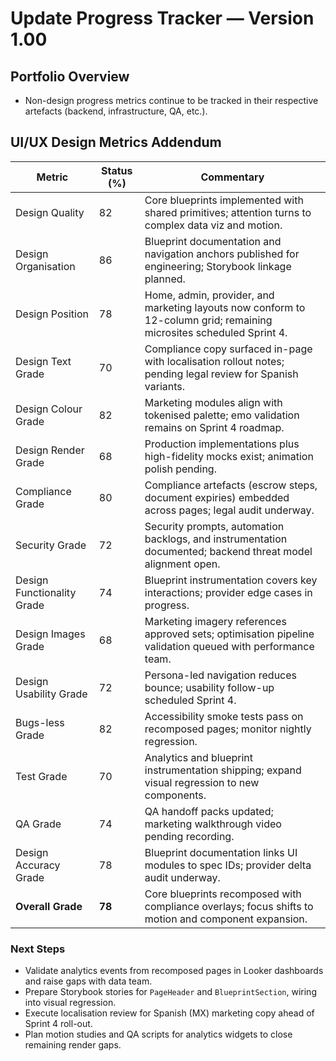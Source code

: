 # Update Progress Tracker — Version 1.00

## Portfolio Overview
- Non-design progress metrics continue to be tracked in their respective artefacts (backend, infrastructure, QA, etc.).

## UI/UX Design Metrics Addendum
| Metric | Status (%) | Commentary |
| --- | --- | --- |
| Design Quality | 82 | Core blueprints implemented with shared primitives; attention turns to complex data viz and motion. |
| Design Organisation | 86 | Blueprint documentation and navigation anchors published for engineering; Storybook linkage planned. |
| Design Position | 78 | Home, admin, provider, and marketing layouts now conform to 12-column grid; remaining microsites scheduled Sprint 4. |
| Design Text Grade | 70 | Compliance copy surfaced in-page with localisation rollout notes; pending legal review for Spanish variants. |
| Design Colour Grade | 82 | Marketing modules align with tokenised palette; emo validation remains on Sprint 4 roadmap. |
| Design Render Grade | 68 | Production implementations plus high-fidelity mocks exist; animation polish pending. |
| Compliance Grade | 80 | Compliance artefacts (escrow steps, document expiries) embedded across pages; legal audit underway. |
| Security Grade | 72 | Security prompts, automation backlogs, and instrumentation documented; backend threat model alignment open. |
| Design Functionality Grade | 74 | Blueprint instrumentation covers key interactions; provider edge cases in progress. |
| Design Images Grade | 68 | Marketing imagery references approved sets; optimisation pipeline validation queued with performance team. |
| Design Usability Grade | 72 | Persona-led navigation reduces bounce; usability follow-up scheduled Sprint 4. |
| Bugs-less Grade | 82 | Accessibility smoke tests pass on recomposed pages; monitor nightly regression. |
| Test Grade | 70 | Analytics and blueprint instrumentation shipping; expand visual regression to new components. |
| QA Grade | 74 | QA handoff packs updated; marketing walkthrough video pending recording. |
| Design Accuracy Grade | 78 | Blueprint documentation links UI modules to spec IDs; provider delta audit underway. |
| **Overall Grade** | **78** | Core blueprints recomposed with compliance overlays; focus shifts to motion and component expansion. |

### Next Steps
- Validate analytics events from recomposed pages in Looker dashboards and raise gaps with data team.
- Prepare Storybook stories for `PageHeader` and `BlueprintSection`, wiring into visual regression.
- Execute localisation review for Spanish (MX) marketing copy ahead of Sprint 4 roll-out.
- Plan motion studies and QA scripts for analytics widgets to close remaining render gaps.

